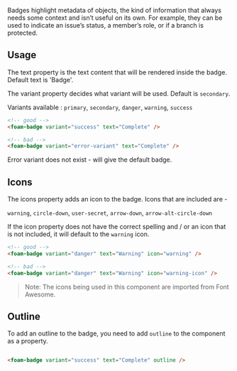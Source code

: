Badges highlight metadata of objects, the kind of information that always needs
some context and isn’t useful on its own. For example, they can be used to
indicate an issue’s status, a member’s role, or if a branch is protected.

## Usage

The text property is the text content that will be rendered inside the badge. Default text is 'Badge'.

The variant property decides what variant will be used. Default is `secondary`.

Variants available : `primary`, `secondary`, `danger`, `warning`, `success`

```html
<!-- good -->
<foam-badge variant="success" text="Complete" />
```

```html
<!-- bad -->
<foam-badge variant="error-variant" text="Complete" />
```

Error variant does not exist - will give the default badge.

## Icons
The icons property adds an icon to the badge. 
Icons that are included are  - 

`warning`, `circle-down`, `user-secret`, `arrow-down`, `arrow-alt-circle-down`

If the icon property does not have the correct spelling and / or an icon that is not included, it will default to the `warning` icon.
```html
<!-- good -->
<foam-badge variant="danger" text="Warning" icon="warning" />
```

```html
<!-- bad -->
<foam-badge variant="danger" text="Warning" icon="warning-icon" />
```
> Note: The icons being used in this component are imported from Font Awesome.

## Outline 

To add an outline to the badge, you need to add `outline` to the component as a property.

```html

<foam-badge variant="success" text="Complete" outline />
```
